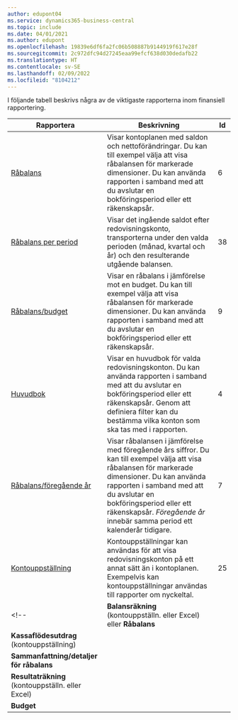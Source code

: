 ```yaml
---
author: edupont04
ms.service: dynamics365-business-central
ms.topic: include
ms.date: 04/01/2021
ms.author: edupont
ms.openlocfilehash: 19839e6df6fa2fc06b508887b9144919f617e28f
ms.sourcegitcommit: 2c972dfc94d27245eaa99efcf638d030dedafb22
ms.translationtype: HT
ms.contentlocale: sv-SE
ms.lasthandoff: 02/09/2022
ms.locfileid: "8104212"
---
```

I följande tabell beskrivs några av de viktigaste rapporterna inom finansiell rapportering.

| Rapportera | Beskrivning | Id | 
|--|--|--|
| [Råbalans](https://businesscentral.dynamics.com?report=6) | Visar kontoplanen med saldon och nettoförändringar. Du kan till exempel välja att visa råbalansen för markerade dimensioner. Du kan använda rapporten i samband med att du avslutar en bokföringsperiod eller ett räkenskapsår. | 6 |
| [Råbalans per period](https://businesscentral.dynamics.com?report=38) | Visar det ingående saldot efter redovisningskonto, transporterna under den valda perioden (månad, kvartal och år) och den resulterande utgående balansen. | 38 |
| [Råbalans/budget](https://businesscentral.dynamics.com?report=9) | Visar en råbalans i jämförelse mot en budget. Du kan till exempel välja att visa råbalansen för markerade dimensioner. Du kan använda rapporten i samband med att du avslutar en bokföringsperiod eller ett räkenskapsår. | 9 |
| [Huvudbok](https://businesscentral.dynamics.com?report=4) | Visar en huvudbok för valda redovisningskonton. Du kan använda rapporten i samband med att du avslutar en bokföringsperiod eller ett räkenskapsår. Genom att definiera filter kan du bestämma vilka konton som ska tas med i rapporten. | 4 |
| [Råbalans/föregående år](https://businesscentral.dynamics.com?report=7) | Visar råbalansen i jämförelse med föregående års siffror. Du kan till exempel välja att visa råbalansen för markerade dimensioner. Du kan använda rapporten i samband med att du avslutar en bokföringsperiod eller ett räkenskapsår. *Föregående år* innebär samma period ett kalenderår tidigare. | 7 | 
| [Kontouppställning](https://businesscentral.dynamics.com?report=25) | Kontouppställningar kan användas för att visa redovisningskonton på ett annat sätt än i kontoplanen. Exempelvis kan kontouppställningar användas till rapporter om nyckeltal. | 25 |
<!-- | **Balansräkning** (kontouppställn. eller Excel) eller **Råbalans** |  |  |
| **Kassaflödesutdrag** (kontouppställning) |  |  |
| **Sammanfattning/detaljer för råbalans** |  |  |
| **Resultaträkning** (kontouppställn. eller Excel) |  |  |
| **Budget** |  |  | -->
